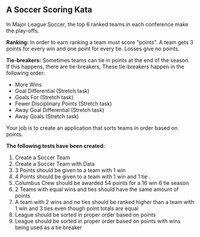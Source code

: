 ## A Soccer Scoring Kata

In Major League Soccer, the top 6 ranked teams in each conference make the play-offs.

**Ranking:**
In order to earn ranking a team must score "points". A team gets 3 points for every win and
one point for every tie. Losses give no points.

**Tie-breakers:**
Sometimes teams can tie in points at the end of the season. If this happens, there are tie-breakers,
These tie-breakers happen in the following order:
- More Wins
- Goal Differential (Stretch task)
- Goals For (Stretch task)
- Fewer Disciplinary Points (Stretch task)
- Away Goal Differential (Stretch task)
- Away Goals (Stretch task)

Your job is to create an application that sorts teams in order based on points.


**The following tests have been created:**

1. Create a Soccer Team
2. Create a Soccer Team with Data
3. 3 Points should be given to a team with 1 win
4. 4 Points should be given to a team with 1 win and 1 tie
5. Columbus Crew should be awarded 54 points for a 16 win 6 tie season
6. 2 Teams with equal wins and ties should have the same amount of points
7. A team with 2 wins and no ties should be ranked higher than a team with 1 win and 3 ties even though point totals are equal
8. League should be sorted in proper order based on points 
9. League should be sorted in proper order based on points with wins being used as a tie breaker


